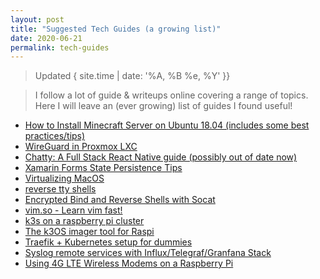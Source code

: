 ```yaml
---
layout: post
title: "Suggested Tech Guides (a growing list)"
date: 2020-06-21
permalink: tech-guides
---
```

> Updated { site.time | date: '%A, %B %e, %Y' }}

> I follow a lot of guide & writeups online covering a range of topics.  Here I will leave an (ever growing) list of guides I found useful!

* [How to Install Minecraft Server on Ubuntu 18.04 (includes some best practices/tips)](https://linuxize.com/post/how-to-install-minecraft-server-on-ubuntu-18-04/)
* [WireGuard in Proxmox LXC](https://nixvsevil.com/posts/wireguard-in-proxmox-lxc/)
* [Chatty: A Full Stack React Native guide (possibly out of date now)](https://medium.com/react-native-training/building-chatty-a-whatsapp-clone-with-react-native-and-apollo-part-1-setup-68a02f7e11)
* [Xamarin Forms State Persistence Tips](https://codemilltech.com/persist-whatever-you-want-with-xamarin-forms/)
* [Virtualizing MacOS](https://www.nicksherlock.com/2020/04/installing-macos-catalina-on-proxmox-with-opencore/)
* [reverse tty shells](https://blog.ropnop.com/upgrading-simple-shells-to-fully-interactive-ttys/)
* [Encrypted Bind and Reverse Shells with Socat](https://erev0s.com/blog/encrypted-bind-and-reverse-shells-socat/)
* [vim.so - Learn vim fast!](https://www.vim.so/)
* [k3s on a raspberry pi cluster](https://www.chriswoolum.dev/k3s-cluster-on-raspberry-pi)
* [The k3OS imager tool for Raspi](https://github.com/sgielen/picl-k3os-image-generator)
* [Traefik + Kubernetes setup for dummies](https://medium.com/@geraldcroes/kubernetes-traefik-101-when-simplicity-matters-957eeede2cf8)
* [Syslog remote services with Influx/Telegraf/Granfana Stack](https://henrikhain.io/post/raspberry-pi-as-log-server-with-rsyslog-influx-telegraf-and-grafana/)
* [Using 4G LTE Wireless Modems on a Raspberry Pi](https://www.jeffgeerling.com/blog/2022/using-4g-lte-wireless-modems-on-raspberry-pi)
